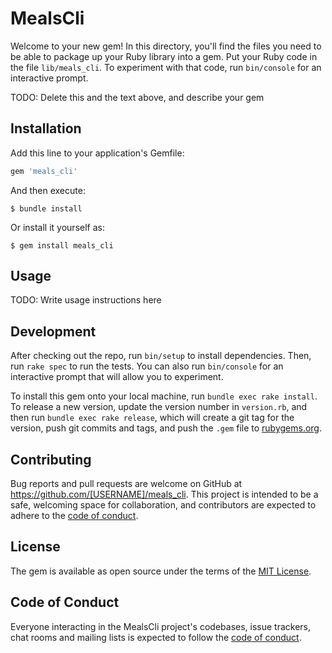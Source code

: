 # MealsCli

Welcome to your new gem! In this directory, you'll find the files you need to be able to package up your Ruby library into a gem. Put your Ruby code in the file `lib/meals_cli`. To experiment with that code, run `bin/console` for an interactive prompt.

TODO: Delete this and the text above, and describe your gem

## Installation

Add this line to your application's Gemfile:

```ruby
gem 'meals_cli'
```

And then execute:

    $ bundle install

Or install it yourself as:

    $ gem install meals_cli

## Usage

TODO: Write usage instructions here

## Development

After checking out the repo, run `bin/setup` to install dependencies. Then, run `rake spec` to run the tests. You can also run `bin/console` for an interactive prompt that will allow you to experiment.

To install this gem onto your local machine, run `bundle exec rake install`. To release a new version, update the version number in `version.rb`, and then run `bundle exec rake release`, which will create a git tag for the version, push git commits and tags, and push the `.gem` file to [rubygems.org](https://rubygems.org).

## Contributing

Bug reports and pull requests are welcome on GitHub at https://github.com/[USERNAME]/meals_cli. This project is intended to be a safe, welcoming space for collaboration, and contributors are expected to adhere to the [code of conduct](https://github.com/[USERNAME]/meals_cli/blob/master/CODE_OF_CONDUCT.md).


## License

The gem is available as open source under the terms of the [MIT License](https://opensource.org/licenses/MIT).

## Code of Conduct

Everyone interacting in the MealsCli project's codebases, issue trackers, chat rooms and mailing lists is expected to follow the [code of conduct](https://github.com/[USERNAME]/meals_cli/blob/master/CODE_OF_CONDUCT.md).
